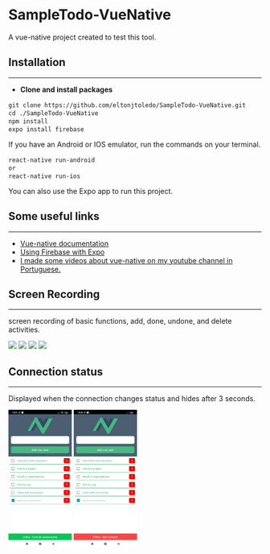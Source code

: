 # **SampleTodo-VueNative**
A vue-native project created to test this tool.

## **Installation**
---

- **Clone and install packages**

````
git clone https://github.com/eltonjtoledo/SampleTodo-VueNative.git
cd ./SampleTodo-VueNative
npm install
expo install firebase
````
If you have an Android or IOS emulator, run the commands on your terminal.

````
react-native run-android
or 
react-native run-ios
````
You can also use the Expo app to run this project.
## Some useful links
---
- [Vue-native documentation](https://vue-native.io)
- [Using Firebase with Expo](https://docs.expo.io/guides/using-firebase/)
- [I made some videos about vue-native on my youtube channel in Portuguese.](https://vue-native.io)

## **Screen Recording** 
---
screen recording of basic functions, add, done, undone, and delete activities.

<img rel="screen recoder of SampleTodo VueNative add activity" src="./Screenshots/ScreenRecorderAdd.gif" width="24%"> <img rel="screen recoder of SampleTodo VueNative done activity" src="./Screenshots/ScreenRecorderDone.gif" width="24%"> <img rel="screen recoder of SampleTodo VueNative undone activity" src="./Screenshots/ScreenRecorderUndo.gif" width="24%"> <img rel="screen recoder of SampleTodo VueNative delete activity" src="./Screenshots/ScreenRecorderDelete.gif" width="24%">

## **Connection status**
---
Displayed when the connection changes status and hides after 3 seconds.

<img alt="screenshot of SampleTodo VueNative message online" src="./Screenshots/screenshotOnline.jpeg" width="25%"> <img rel="screenshot of SampleTodo VueNative message offline" src="./Screenshots/screenshotOffline.jpeg" width="25%">

